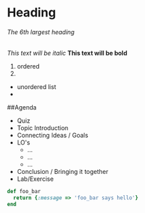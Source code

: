# Heading

###### The 6th largest heading

*This text will be italic*
**This text will be bold**

1. ordered
2. 

- unordered list
- 

##Agenda

*	Quiz
* Topic Introduction
* Connecting Ideas / Goals
* LO's
  * ...
  * ...
  * ...
* Conclusion / Bringing it together
* Lab/Exercise

```ruby
def foo_bar
  return {:message => 'foo_bar says hello'}
end
```
